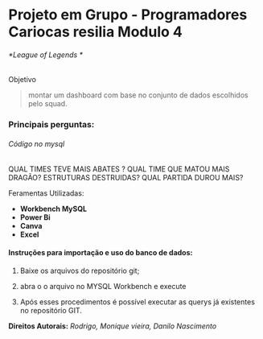 # **Projeto em Grupo - Programadores Cariocas resilia Modulo 4**

###### *League of Legends *

Objetivo
> montar um dashboard com base no conjunto de dados
escolhidos pelo squad.
### Principais perguntas:
###### Código no mysql

QUAL TIMES TEVE MAIS ABATES ?
QUAL TIME QUE MATOU MAIS DRAGÃO? 
ESTRUTURAS DESTRUIDAS?
QUAL PARTIDA DUROU MAIS?


Feramentas Utilizadas:
- **Workbench MySQL**
- **Power Bi**
- **Canva**
- **Excel**

#### Instruções para importação e uso do banco de dados:
1.	Baixe os arquivos do repositório git;
2.	abra o o arquivo no MYSQL Workbench e execute

3.	Após esses procedimentos é possível executar as querys já existentes no repositório GIT.


**Direitos Autorais:**
*Rodrigo, Monique vieira, Danilo Nascimento*

